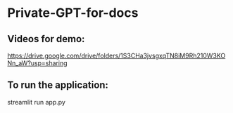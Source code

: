 # Private-GPT-for-docs
## Videos for demo:
https://drive.google.com/drive/folders/1S3CHa3jvsgxqTN8iM9Rh210W3KONn_aW?usp=sharing
## To run the application:
streamlit run app.py
